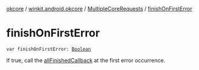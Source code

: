 [okcore](../../index.md) / [winkit.android.okcore](../index.md) / [MultipleCoreRequests](index.md) / [finishOnFirstError](./finish-on-first-error.md)

# finishOnFirstError

`var finishOnFirstError: `[`Boolean`](https://kotlinlang.org/api/latest/jvm/stdlib/kotlin/-boolean/index.html)

If true, call the [allFinishedCallback](#) at the first error occurrence.

